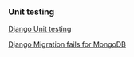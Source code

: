 ### Unit testing

[Django Unit testing](https://klementomeri.medium.com/path-to-tight-sleep-with-test-automation-81916b567745)

[Django Migration fails for MongoDB](https://stackoverflow.com/questions/70185942/why-i-am-getting-not-implemented-error-database-objects-do-not-implement-truth)